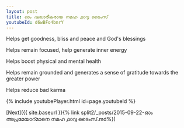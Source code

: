 ```yaml
---
layout: post
title: ഓം ഷര്വാരീകരായ നമഹ ൧൦൮ ടൈംസ്
youtubeId: d6wBFo4bnrY
---
```

 
 
Helps get goodness, bliss and peace and God's blessings
 
Helps remain focused, help generate inner energy 
 
Helps boost physical and mental health 
 
Helps remain grounded and generates a sense of gratitude towards the greater power 
 
Helps reduce bad karma
 
 
 
 


{% include youtubePlayer.html id=page.youtubeId %}
 
[Next]({{ site.baseurl }}{% link  split2/_posts/2015-09-22-ഓം അപ്രമേയാറ്മാനെ നമഹ ൧൦൮ ടൈംസ്.md%})
 

